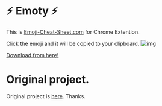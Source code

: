 # :zap: Emoty :zap:

This is [Emoji-Cheat-Sheet.com](http://www.emoji-cheat-sheet.com/) for Chrome Extention.

Click the emoji and it will be copied to your clipboard.
![img](http://cdn-ak.f.st-hatena.com/images/fotolife/h/hrysd/20130207/20130207120200.png?1360206146)

[Download from here!](https://chrome.google.com/webstore/detail/emoty/kgljgnbhcigffgoifhjbbifhbdkapmgm?hl=ja&gl=JP)

# Original project.
Original project is [here](https://github.com/arvida/emoji-cheat-sheet.com).
Thanks.
